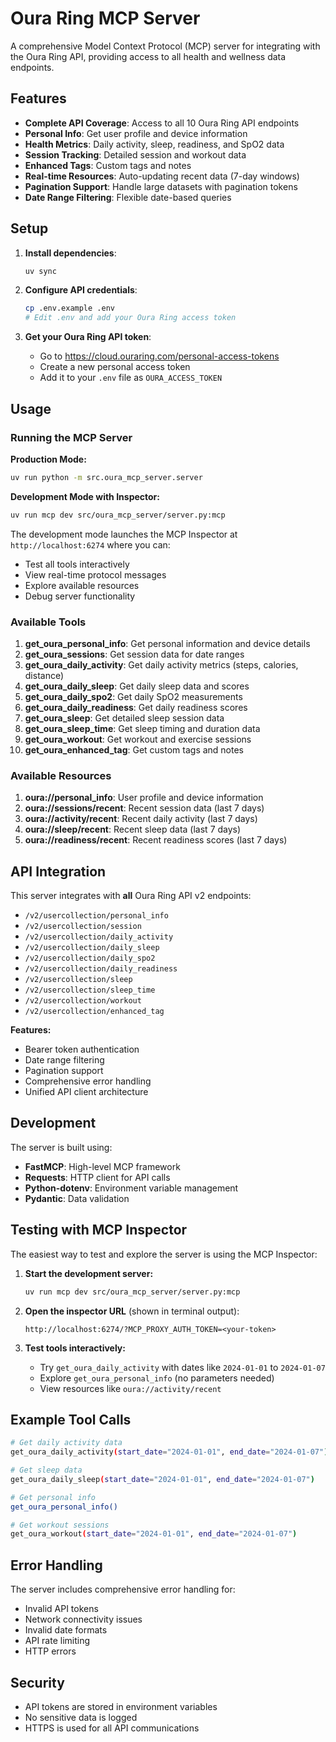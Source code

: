 # Oura Ring MCP Server

A comprehensive Model Context Protocol (MCP) server for integrating with the Oura Ring API, providing access to all health and wellness data endpoints.

## Features

- **Complete API Coverage**: Access to all 10 Oura Ring API endpoints
- **Personal Info**: Get user profile and device information
- **Health Metrics**: Daily activity, sleep, readiness, and SpO2 data
- **Session Tracking**: Detailed session and workout data
- **Enhanced Tags**: Custom tags and notes
- **Real-time Resources**: Auto-updating recent data (7-day windows)
- **Pagination Support**: Handle large datasets with pagination tokens
- **Date Range Filtering**: Flexible date-based queries

## Setup

1. **Install dependencies**:
   ```bash
   uv sync
   ```

2. **Configure API credentials**:
   ```bash
   cp .env.example .env
   # Edit .env and add your Oura Ring access token
   ```

3. **Get your Oura Ring API token**:
   - Go to https://cloud.ouraring.com/personal-access-tokens
   - Create a new personal access token
   - Add it to your `.env` file as `OURA_ACCESS_TOKEN`

## Usage

### Running the MCP Server

**Production Mode:**
```bash
uv run python -m src.oura_mcp_server.server
```

**Development Mode with Inspector:**
```bash
uv run mcp dev src/oura_mcp_server/server.py:mcp
```

The development mode launches the MCP Inspector at `http://localhost:6274` where you can:
- Test all tools interactively
- View real-time protocol messages
- Explore available resources
- Debug server functionality

### Available Tools

1. **get_oura_personal_info**: Get personal information and device details
2. **get_oura_sessions**: Get session data for date ranges
3. **get_oura_daily_activity**: Get daily activity metrics (steps, calories, distance)
4. **get_oura_daily_sleep**: Get daily sleep data and scores
5. **get_oura_daily_spo2**: Get daily SpO2 measurements
6. **get_oura_daily_readiness**: Get daily readiness scores
7. **get_oura_sleep**: Get detailed sleep session data
8. **get_oura_sleep_time**: Get sleep timing and duration data
9. **get_oura_workout**: Get workout and exercise sessions
10. **get_oura_enhanced_tag**: Get custom tags and notes

### Available Resources

1. **oura://personal_info**: User profile and device information
2. **oura://sessions/recent**: Recent session data (last 7 days)
3. **oura://activity/recent**: Recent daily activity (last 7 days)
4. **oura://sleep/recent**: Recent sleep data (last 7 days)
5. **oura://readiness/recent**: Recent readiness scores (last 7 days)

## API Integration

This server integrates with **all** Oura Ring API v2 endpoints:

- `/v2/usercollection/personal_info`
- `/v2/usercollection/session`
- `/v2/usercollection/daily_activity`
- `/v2/usercollection/daily_sleep`
- `/v2/usercollection/daily_spo2`
- `/v2/usercollection/daily_readiness`
- `/v2/usercollection/sleep`
- `/v2/usercollection/sleep_time`
- `/v2/usercollection/workout`
- `/v2/usercollection/enhanced_tag`

**Features:**
- Bearer token authentication
- Date range filtering
- Pagination support
- Comprehensive error handling
- Unified API client architecture

## Development

The server is built using:
- **FastMCP**: High-level MCP framework
- **Requests**: HTTP client for API calls
- **Python-dotenv**: Environment variable management
- **Pydantic**: Data validation

## Testing with MCP Inspector

The easiest way to test and explore the server is using the MCP Inspector:

1. **Start the development server:**
   ```bash
   uv run mcp dev src/oura_mcp_server/server.py:mcp
   ```

2. **Open the inspector URL** (shown in terminal output):
   ```
   http://localhost:6274/?MCP_PROXY_AUTH_TOKEN=<your-token>
   ```

3. **Test tools interactively:**
   - Try `get_oura_daily_activity` with dates like `2024-01-01` to `2024-01-07`
   - Explore `get_oura_personal_info` (no parameters needed)
   - View resources like `oura://activity/recent`

## Example Tool Calls

```bash
# Get daily activity data
get_oura_daily_activity(start_date="2024-01-01", end_date="2024-01-07")

# Get sleep data
get_oura_daily_sleep(start_date="2024-01-01", end_date="2024-01-07")

# Get personal info
get_oura_personal_info()

# Get workout sessions
get_oura_workout(start_date="2024-01-01", end_date="2024-01-07")
```

## Error Handling

The server includes comprehensive error handling for:
- Invalid API tokens
- Network connectivity issues
- Invalid date formats
- API rate limiting
- HTTP errors

## Security

- API tokens are stored in environment variables
- No sensitive data is logged
- HTTPS is used for all API communications